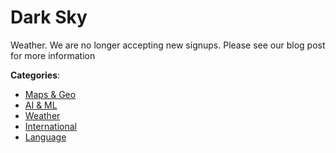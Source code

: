 # Dark Sky


Weather. We are no longer accepting new signups.  Please see our blog post for more information



**Categories**:
- [Maps & Geo](https://github.com/apis-list/apis-list#maps-and-geo)
- [AI & ML](https://github.com/apis-list/apis-list#ai-and-ml)
- [Weather](https://github.com/apis-list/apis-list#weather)
- [International](https://github.com/apis-list/apis-list#international)
- [Language](https://github.com/apis-list/apis-list#language)



